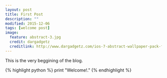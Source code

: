 ```yaml
---
layout: post
title: First Post
description: ""
modified: 2015-12-06
tags: [welcome post]
image:
  feature: abstract-3.jpg
  credit: dargadgetz
  creditlink: http://www.dargadgetz.com/ios-7-abstract-wallpaper-pack-for-iphone-5-and-ipod-touch-retina/
---
```


This is the very beggining of the blog.

{% highlight python %}
print "Welcome!."
{% endhighlight %}


